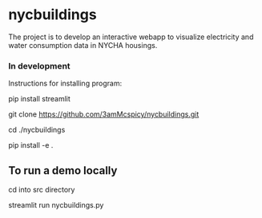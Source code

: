 # nycbuildings

The project is to develop an interactive webapp to visualize electricity and water consumption data in NYCHA housings.

### In development

Instructions for installing program:

pip install streamlit

git clone https://github.com/3amMcspicy/nycbuildings.git

cd ./nycbuildings

pip install -e .

## To run a demo locally

cd into src directory

streamlit run nycbuildings.py